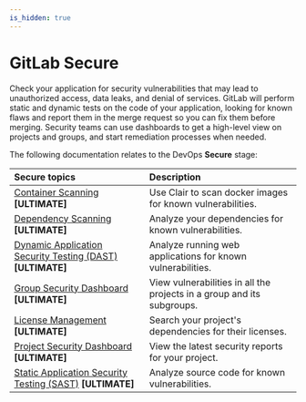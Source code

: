 ```yaml
---
is_hidden: true
---
```


# GitLab Secure

Check your application for security vulnerabilities that may lead to unauthorized access,
data leaks, and denial of services. GitLab will perform static and dynamic tests on the
code of your application, looking for known flaws and report them in the merge request
so you can fix them before merging. Security teams can use dashboards to get a
high-level view on projects and groups, and start remediation processes when needed.

The following documentation relates to the DevOps **Secure** stage:

| Secure topics                                                                                   | Description                                                            |
|:------------------------------------------------------------------------------------------------|:-----------------------------------------------------------------------|
| [Container Scanning](container_scanning/index.md) **[ULTIMATE]**            | Use Clair to scan docker images for known vulnerabilities.             |
| [Dependency Scanning](../project/merge_requests/dependency_scanning.md) **[ULTIMATE]**          | Analyze your dependencies for known vulnerabilities.                   |
| [Dynamic Application Security Testing (DAST)](../project/merge_requests/dast.md) **[ULTIMATE]** | Analyze running web applications for known vulnerabilities.            |
| [Group Security Dashboard](../group/security_dashboard/index.md) **[ULTIMATE]**                 | View vulnerabilities in all the projects in a group and its subgroups. |
| [License Management](../project/merge_requests/license_management.md) **[ULTIMATE]**            | Search your project's dependencies for their licenses.                 |
| [Project Security Dashboard](../project/security_dashboard.md) **[ULTIMATE]**                   | View the latest security reports for your project.                     |
| [Static Application Security Testing (SAST)](sast/index.md) **[ULTIMATE]**                      | Analyze source code for known vulnerabilities.                         |
